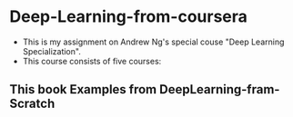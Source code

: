 # Deep-Learning-from-coursera
* This is my assignment on Andrew Ng's special couse "Deep Learning Specialization".
* This course consists of five courses:

## This book Examples from DeepLearning-fram-Scratch
